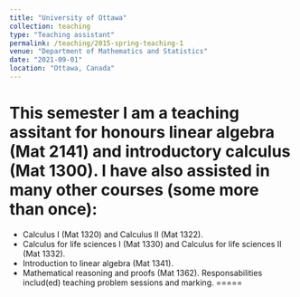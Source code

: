 ```yaml
---
title: "University of Ottawa"
collection: teaching
type: "Teaching assistant"
permalink: /teaching/2015-spring-teaching-1
venue: "Department of Mathematics and Statistics"
date: "2021-09-01"
location: "Ottawa, Canada"
---
```


This semester I am a teaching assitant for honours linear algebra (Mat 2141) and introductory calculus (Mat 1300). 
I have also assisted in many other courses (some more than once):
===
* Calculus I (Mat 1320) and Calculus II (Mat 1322).
* Calculus for life sciences I (Mat 1330) and Calculus for life sciences II (Mat 1332).
* Introduction to linear algebra (Mat 1341).
* Mathematical reasoning and proofs (Mat 1362).
Responsabilities includ(ed) teaching problem sessions and marking.
=====
